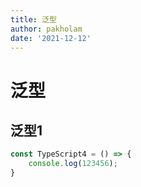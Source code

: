 ```yaml
---
title: 泛型
author: pakholam
date: '2021-12-12'
---
```



# 泛型
## 泛型1
``` typescript
const TypeScript4 = () => {
    console.log(123456);
}
```